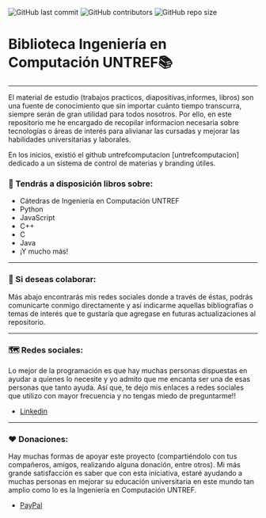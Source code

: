 ![GitHub last commit](https://img.shields.io/github/last-commit/educa2ucv/libreria?color=%23229395&label=Last%20commit&logo=git&logoColor=%23fff&style=for-the-badge) ![GitHub contributors](https://img.shields.io/github/contributors/educa2ucv/libreria?color=%237acbcd&logo=github&logoColor=%23fff&style=for-the-badge) ![GitHub repo size](https://img.shields.io/github/repo-size/educa2ucv/libreria?color=%23229395&logo=github&logoColor=%23fff&style=for-the-badge)

# Biblioteca Ingeniería en Computación UNTREF📚
---

El material de estudio (trabajos practicos, diapositivas,informes, libros) son una fuente de conocimiento que sin importar cuánto tiempo transcurra, siempre serán de gran utilidad para todos nosotros.
Por ello, en este repositorio me he encargado de recopilar informacion necesaria sobre tecnologías o áreas de interés para alivianar las cursadas y mejorar las habilidades universitarias y laborales.

En los inicios, existió el github untrefcomputacion [untrefcomputacion] dedicado a un sistema de control de materias y branding útiles.

### 📝 Tendrás a disposición libros sobre:

- Cátedras de Ingeniería en Computación UNTREF
- Python
- JavaScript
- C++
- C
- Java
- ¡Y mucho más!

---

### 🙌 Si deseas colaborar:

Más abajo encontrarás mis redes sociales donde a través de éstas, podrás comunicarte conmigo directamente y así indicarme aquellas bibliografías o temas de interés que te gustaría que agregase en futuras actualizaciones al repositorio.

---
### 🗺️ Redes sociales:

Lo mejor de la programación es que hay muchas personas dispuestas en ayudar a quienes lo necesite y yo admito que me encanta ser una de esas personas que tanto ayuda. Así que, te dejo mis enlaces a redes sociales que utilizo con mayor frecuencia y no tengas miedo de preguntarme!!

- [Linkedin][lk]

---
### ❤️ Donaciones:

Hay muchas formas de apoyar este proyecto (compartiéndolo con tus compañeros, amigos, realizando alguna donación, entre otros). Mi más grande satisfacción es saber que con esta iniciativa, estaré ayudando a muchas personas en mejorar su educación universitaria en este mundo tan amplio como lo es la Ingeniería en Computación UNTREF.

- [PayPal][paypal]

<!-- Enlaces -->
[lk]: https://www.linkedin.com/in/cintia-tatiana-capece-1430171b1/
[paypal]: https://paypal.me/cintiacapece/
[untref]: https://github.com/untrefcomputacion
